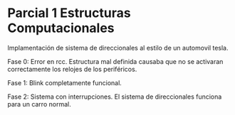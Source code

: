# Parcial 1 Estructuras Computacionales

Implamentación de sistema de direccionales al estilo de un automovil tesla.

Fase 0: Error en rcc. Estructura mal definida causaba que no se activaran correctamente los relojes de los periféricos.

Fase 1: Blink completamente funcional.

Fase 2: Sistema con interrupciones. El sistema de direccionales funciona para un carro normal.
